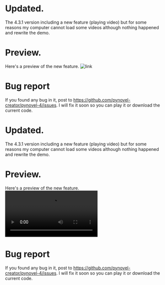 # Updated.
The 4.3.1 version including a new feature (playing video) but
for some reasons my computer cannot load some videos although nothing
happened and rewrite the demo.

# Preview.
Here's a preview of the new feature.
![link](preview.gif)


# Bug report
If you found any bug in it, post to https://github.com/pynovel-creator/pynovel-4/issues. 
I will fix it soon so you can play it or download the current code.

# Updated.
The 4.3.1 version including a new feature (playing video) but
for some reasons my computer cannot load some videos although nothing
happened and rewrite the demo.

# Preview.
Here's a preview of the new feature.
![link](preview.webm)


# Bug report
If you found any bug in it, post to https://github.com/pynovel-creator/pynovel-4/issues. 
I will fix it soon so you can play it or download the current code.
